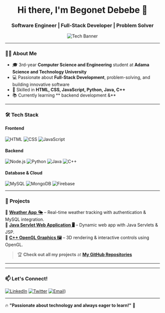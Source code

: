 <!-- Profile Header -->
<h1 align="center">Hi there, I'm Begonet Debebe 👋</h1>
<h3 align="center">Software Engineer | Full-Stack Developer | Problem Solver</h3>

<!-- Profile Banner -->
<p align="center">
  <img src="https://source.unsplash.com/1200x400/?technology,coding" alt="Tech Banner">
</p>

---

### 👨‍💻 **About Me**
- 🎓 3rd-year **Computer Science and Engineering** student at **Adama Science and Technology University**  
- 💻 Passionate about **Full-Stack Development**, problem-solving, and building innovative software  
- 🚀 Skilled in **HTML, CSS, JavaScript, Python, Java, C++**  
- 📚 Currently learning ** backend development &**  

---

### 🛠 **Tech Stack**
#### **Frontend**
![HTML](https://img.shields.io/badge/HTML5-E34F26?style=for-the-badge&logo=html5&logoColor=white)
![CSS](https://img.shields.io/badge/CSS3-1572B6?style=for-the-badge&logo=css3&logoColor=white)
![JavaScript](https://img.shields.io/badge/JavaScript-F7DF1E?style=for-the-badge&logo=javascript&logoColor=black)

#### **Backend**
![Node.js](https://img.shields.io/badge/Node.js-339933?style=for-the-badge&logo=nodedotjs&logoColor=white)
![Python](https://img.shields.io/badge/Python-3776AB?style=for-the-badge&logo=python&logoColor=white)
![Java](https://img.shields.io/badge/Java-007396?style=for-the-badge&logo=java&logoColor=white)
![C++](https://img.shields.io/badge/C%2B%2B-00599C?style=for-the-badge&logo=c%2B%2B&logoColor=white)

#### **Database & Cloud**
![MySQL](https://img.shields.io/badge/MySQL-4479A1?style=for-the-badge&logo=mysql&logoColor=white)
![MongoDB](https://img.shields.io/badge/MongoDB-4EA94B?style=for-the-badge&logo=mongodb&logoColor=white)
![Firebase](https://img.shields.io/badge/Firebase-FFCA28?style=for-the-badge&logo=firebase&logoColor=black)

---

### 🚀 **Projects**
🔹 **[Weather App 🌤](https://github.com/your-username/weather-app)** – Real-time weather tracking with authentication & MySQL integration.  
🔹 **[Java Servlet Web Application 🖥](https://github.com/your-username/java-servlet-app)** – Dynamic web app with Java Servlets & JSP.  
🔹 **[C++ OpenGL Graphics 🖼](https://github.com/bego-net/Computer-Graphics/tree/main/Computer%20Graphics)** – 3D rendering & interactive controls using OpenGL.  

> 🏆 **Check out all my projects** at **[My GitHub Repositories](https://github.com/your-username?tab=repositories)**

---



---

### 📫 **Let's Connect!**
[![LinkedIn](https://img.shields.io/badge/LinkedIn-0077B5?style=for-the-badge&logo=linkedin&logoColor=white)](https://www.linkedin.com/in/begonet-debebe-798220303/)
[![Twitter](https://img.shields.io/badge/Twitter-1DA1F2?style=for-the-badge&logo=twitter&logoColor=white)](https://twitter.com/BegonetDebebe)
[![Email](https://img.shields.io/badge/Email-D14836?style=for-the-badge&logo=gmail&logoColor=white)](mailto:begonetdebebe@gmail.com))

---

🔥 **"Passionate about technology and always eager to learn!"** 🚀

